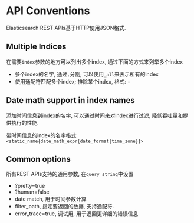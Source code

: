 # API Conventions

Elasticsearch REST APIs基于HTTP使用JSON格式.

## Multiple Indices

在需要`index`参数的地方可以列出多个index, 通过下面的方式来列举多个index

- 多个index的名字, 通过`,`分割; 可以使用`_all`来表示所有的index
- 使用通配符匹配多个index; 排除某个index, 格式: **`-`<index>**

## Date math support in index names

添加时间信息到index的名字, 可以通过时间来对index进行过滤, 降低吞吐量和提供执行的性能.

带时间信息的index的名字格式: `<static_name{date_math_expr{date_format|time_zone}}>`

## Common options

所有REST APIs支持的通用参数, 在`query string`中设置

- ?pretty=true
- ?human=false
- date match, 用于时间参数计算
- filter_path, 指定要返回的数据, 支持通配符.
- error_trace=true, 调试用, 用于返回更详细的错误信息
